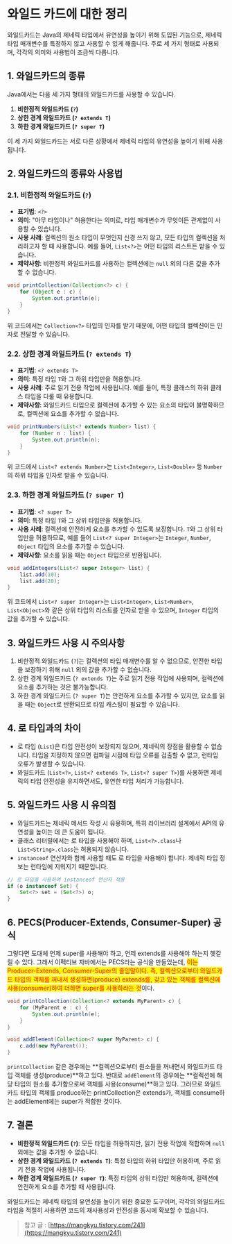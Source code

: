 # 와일드 카드에 대한 정리

와일드카드는 Java의 제네릭 타입에서 유연성을 높이기 위해 도입된 기능으로, 제네릭 타입 매개변수를 특정하지 않고 사용할 수 있게 해줍니다. 주로 세 가지 형태로 사용되며, 각각의 의미와 사용법이 조금씩 다릅니다.

## 1. 와일드카드의 종류

Java에서는 다음 세 가지 형태의 와일드카드를 사용할 수 있습니다.

1. **비한정적 와일드카드 (`?`)**
2. **상한 경계 와일드카드 (`? extends T`)**
3. **하한 경계 와일드카드 (`? super T`)**

이 세 가지 와일드카드는 서로 다른 상황에서 제네릭 타입의 유연성을 높이기 위해 사용됩니다.

## 2. 와일드카드의 종류와 사용법

### **2.1. 비한정적 와일드카드 (`?`)**

* **표기법**: `<?>`
* **의미**: "아무 타입이나" 허용한다는 의미로, 타입 매개변수가 무엇이든 관계없이 사용할 수 있습니다.
* **사용 사례**: 컬렉션의 원소 타입이 무엇인지 신경 쓰지 않고, 모든 타입의 컬렉션을 처리하고자 할 때 사용합니다. 예를 들어, `List<?>`는 어떤 타입의 리스트든 받을 수 있습니다.
* **제약사항**: 비한정적 와일드카드를 사용하는 컬렉션에는 `null` 외의 다른 값을 추가할 수 없습니다.

```java
void printCollection(Collection<?> c) {
    for (Object e : c) {
        System.out.println(e);
    }
}
```

위 코드에서는 `Collection<?>` 타입의 인자를 받기 때문에, 어떤 타입의 컬렉션이든 인자로 전달할 수 있습니다.

### **2.2. 상한 경계 와일드카드 (`? extends T`)**

* **표기법**: `<? extends T>`
* **의미**: 특정 타입 `T`와 그 하위 타입만을 허용합니다.
* **사용 사례**: 주로 읽기 전용 작업에 사용됩니다. 예를 들어, 특정 클래스의 하위 클래스 타입을 다룰 때 유용합니다.
* **제약사항**: 와일드카드 타입으로 컬렉션에 추가할 수 있는 요소의 타입이 불명확하므로, 컬렉션에 요소를 추가할 수 없습니다.

```java
void printNumbers(List<? extends Number> list) {
    for (Number n : list) {
        System.out.println(n);
    }
}
```

위 코드에서 `List<? extends Number>`는 `List<Integer>`, `List<Double>` 등 `Number`의 하위 타입을 인자로 받을 수 있습니다.

### **2.3. 하한 경계 와일드카드 (`? super T`)**

* **표기법**: `<? super T>`
* **의미**: 특정 타입 `T`와 그 상위 타입만을 허용합니다.
* **사용 사례**: 컬렉션에 안전하게 요소를 추가할 수 있도록 보장합니다. `T`와 그 상위 타입만을 허용하므로, 예를 들어 `List<? super Integer>`는 `Integer`, `Number`, `Object` 타입의 요소를 추가할 수 있습니다.
* **제약사항**: 요소를 읽을 때는 `Object` 타입으로 반환됩니다.

```java
void addIntegers(List<? super Integer> list) {
    list.add(10);
    list.add(20);
}
```

위 코드에서 `List<? super Integer>`는 `List<Integer>`, `List<Number>`, `List<Object>`와 같은 상위 타입의 리스트를 인자로 받을 수 있으며, `Integer` 타입의 값을 추가할 수 있습니다.

## 3. 와일드카드 사용 시 주의사항

1. 비한정적 와일드카드 (`?`)는 컬렉션의 타입 매개변수를 알 수 없으므로, 안전한 타입을 보장하기 위해 `null` 외의 값을 추가할 수 없습니다.
2. 상한 경계 와일드카드 (`? extends T`)는 주로 읽기 전용 작업에 사용되며, 컬렉션에 요소를 추가하는 것은 불가능합니다.
3. 하한 경계 와일드카드 (`? super T`)는 안전하게 요소를 추가할 수 있지만, 요소를 읽을 때는 `Object`로 반환되므로 타입 캐스팅이 필요할 수 있습니다.

## 4. 로 타입과의 차이

* 로 타입 (`List`)은 타입 안전성이 보장되지 않으며, 제네릭의 장점을 활용할 수 없습니다. 타입을 지정하지 않으면 컴파일 시점에 타입 오류를 검출할 수 없고, 런타임 오류가 발생할 수 있습니다.
* 와일드카드 (`List<?>`, `List<? extends T>`, `List<? super T>`)를 사용하면 제네릭의 타입 안전성을 유지하면서도, 유연한 타입 처리가 가능합니다.

## 5. 와일드카드 사용 시 유의점

* 와일드카드는 제네릭 메서드 작성 시 유용하며, 특히 라이브러리 설계에서 API의 유연성을 높이는 데 큰 도움이 됩니다.
* 클래스 리터럴에서는 로 타입을 사용해야 하며, `List<?>.class`나 `List<String>.class`는 허용되지 않습니다.
* `instanceof` 연산자와 함께 사용할 때도 로 타입을 사용해야 합니다. 제네릭 타입 정보는 런타임에 지워지기 때문입니다.

```java
// 로 타입을 사용하여 instanceof 연산자 적용
if (o instanceof Set) {
    Set<?> set = (Set<?>) o;
}
```

## 6. PECS(Producer-Extends, Consumer-Super) 공식

그렇다면 도대체 언제 super를 사용해야 하고, 언제 extends를 사용해야 하는지 헷갈릴 수 있다. 그래서 이펙티브 자바에서는 PECS라는 공식을 만들었는데, <mark style="color:red;">이는 Producer-Extends, Consumer-Super의 줄임말이다. 즉, 컬렉션으로부터 와일드카드 타입의 객체를 꺼내서 생성하면(produce) extends를, 갖고 있는 객체를 컬렉션에 사용(consumer)하여 더하면 super를 사용하라는 것</mark>이다.

```java
void printCollection(Collection<? extends MyParent> c) {
    for (MyParent e : c) {
        System.out.println(e);
    }
}

void addElement(Collection<? super MyParent> c) {
    c.add(new MyParent());
}
```

`printCollection` 같은 경우에는 **컬렉션으로부터 원소들을 꺼내면서 와일드카드 타입 객체를 생성(produce)**하고 있다. 반대로 `addElement`의 경우에는 **컬렉션에 해당 타입의 원소를 추가함으로써 객체를 사용(consume)**하고 있다. 그러므로 와일드카드 타입의 객체를 produce하는 printCollection은 extends가, 객체를 consume하는 addElement에는 super가 적합한 것이다.

## 7. 결론

* **비한정적 와일드카드 (`?`)**: 모든 타입을 허용하지만, 읽기 전용 작업에 적합하며 `null` 외에는 값을 추가할 수 없습니다.
* **상한 경계 와일드카드 (`? extends T`)**: 특정 타입의 하위 타입만 허용하며, 주로 읽기 전용 작업에 사용됩니다.
* **하한 경계 와일드카드 (`? super T`)**: 특정 타입의 상위 타입만 허용하며, 컬렉션에 안전하게 요소를 추가할 때 사용됩니다.

와일드카드는 제네릭 타입의 유연성을 높이기 위한 중요한 도구이며, 각각의 와일드카드 타입을 적절히 사용하면 코드의 재사용성과 안전성을 동시에 확보할 수 있습니다.



> 참고 글 : [https://mangkyu.tistory.com/241](https://mangkyu.tistory.com/241)

